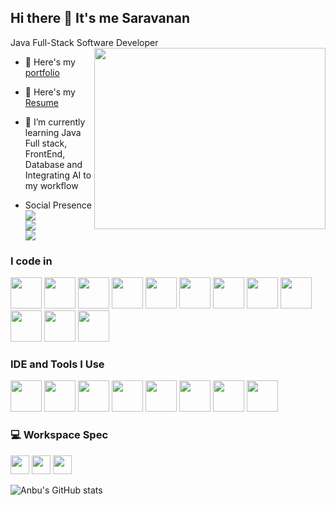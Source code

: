 ## Hi there 👋 It's me Saravanan

Java Full-Stack Software Developer
<img align="right" width="370" height="290" src="https://i.pinimg.com/originals/47/f0/34/47f0342cec72b800463bf003eac1257e.gif">
- 🔭 Here's my [portfolio](https://anbu-saravanan-portfolio.vercel.app/)
- 🔭 Here's my [Resume](https://drive.google.com/drive/folders/1KGWMiHLLNJ82g3wYG4r-HzzGJBKQPmY2)
- 🌱 I’m currently learning Java Full stack, FrontEnd, Database and Integrating AI to my workflow

- Social Presence
<br /> [<img src="https://img.shields.io/badge/Twitter-1DA1F2?style=for-the-badge&logo=twitter&logoColor=white" />](https://x.com/JeevaNa38035222) <br /> [<img src="https://img.shields.io/badge/LinkedIn-0077B5?style=for-the-badge&logo=linkedin&logoColor=white" />](https://www.linkedin.com/in/saravanan-anbu-486351112/) <br/> [<img src="https://img.shields.io/badge/instagram-d62976?style=for-the-badge&logo=instagram&logoColor=white" />](https://www.instagram.com/ambutamilno1/)

### I code in
<img height="50" width="50" src="https://img.icons8.com/?size=100&id=lTKW3iI3wIT0&format=png&color=000000" /> <img height="50" width="50" src="https://img.icons8.com/?size=100&id=90519&format=png&color=000000" />  <img height="50" width="50" src="https://img.icons8.com/color/48/000000/html-5.png" /> <img height="50" width="50" src="https://img.icons8.com/color/48/000000/css3.png" /> <img height="50" width="50" src="https://img.icons8.com/color/48/000000/sass.png"/> <img height="50" width="50" src="https://img.icons8.com/color/48/000000/bootstrap.png" />
<img height="50" width="50" src="https://img.icons8.com/color/48/000000/javascript.png"/>  <img height="50" width="50" src="https://img.icons8.com/color/48/000000/mysql-logo.png"/> <img height="50" width="50" src="https://img.icons8.com/color/48/000000/mongodb.png"/> <img height="50" width="50" src="https://img.icons8.com/color/48/000000/spring-logo.png"/> <img height="50" width="50" src="https://img.icons8.com/?size=100&id=iWpVsSkAqPpZ&format=png&color=000000"/>  <img height="50" width="50" src="https://img.icons8.com/?size=100&id=9vlfB9hjA1lX&format=png&color=000000"/> 


### IDE and Tools I Use
<img height="50" width="50" src="https://img.icons8.com/color/48/000000/visual-studio-code-2019.png"/> <img height="50" width="50" src="https://img.icons8.com/color/48/000000/pycharm.png"/> <img height="50" width="50" src="https://img.icons8.com/color/50/000000/git.png"/> <img height="50" width= "50" src="https://img.icons8.com/officel/480/null/java-eclipse.png"/> <img height="50" width="50" src="https://img.icons8.com/color/48/000000/figma--v1.png"/> <img height="50" width= "50" src="https://img.shields.io/badge/Netlify-00C7B7?style=for-the-badge&logo=netlify&logoColor=white"/> <img height="50" width= "50" src="https://img.icons8.com/?size=100&id=11625&format=png&color=000000"/> <img height="50" width= "50" src="https://img.icons8.com/?size=100&id=74402&format=png&color=000000"/>


### 💻 Workspace Spec
<img height="30" src="https://img.shields.io/badge/Macbook-Pro_M1-ED1C24?style=for-the-badge&logo=apple&logoColor=white"/> <img height="30" src="https://img.shields.io/badge/NVIDIA-GTX1650-76B900?style=for-the-badge&logo=nvidia&logoColor=white"/>  <img height="30" src="https://img.shields.io/badge/AMD-Ryzen_5_4600H-ED1C24?style=for-the-badge&logo=amd&logoColor=white"/> 

![Anbu's GitHub stats](https://github-readme-stats.vercel.app/api?username=Anbu-Saravanan&show_icons=true&theme=radical)


